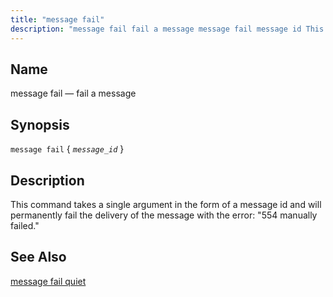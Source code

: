```yaml
---
title: "message fail"
description: "message fail fail a message message fail message id This command takes a single argument in the form of a message id and will permanently fail the delivery of the message with the error 554 manually failed message fail quiet..."
---
```


<a name="console_commands.message_fail"></a> 
## Name

message fail — fail a message

## Synopsis

`message fail` { *`message_id`* }

<a name="idp11635920"></a> 
## Description

This command takes a single argument in the form of a message id and will permanently fail the delivery of the message with the error: "554 manually failed."

<a name="idp11637872"></a> 
## See Also

[message fail quiet](console_commands.message_fail_quiet "message fail quiet")